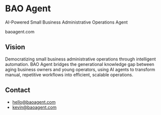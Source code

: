 # BAO Agent

AI-Powered Small Business Administrative Operations Agent

baoagent.com

## Vision
Democratizing small business administrative operations through intelligent automation. BAO Agent bridges the generational knowledge gap between aging business owners and young operators, using AI agents to transform manual, repetitive workflows into efficient, scalable operations.

## Contact
- hello@baoagent.com
- kevin@baoagent.com
